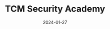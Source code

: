 ---
title: "TCM Security Academy" # apperared on a card component
date: 2024-01-27
description: Want to learn how to hack things without breaking the bank? We've got you covered. # apperared on a card component
weight: 1 # card ordering
link: https://academy.tcm-sec.com/
pinned: true # appreared on a overview page.
---
